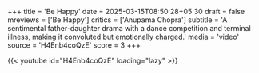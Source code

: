 +++
title = 'Be Happy'
date = 2025-03-15T08:50:28+05:30
draft = false
mreviews = ['Be Happy']
critics = ['Anupama Chopra']
subtitle = 'A sentimental father-daughter drama with a dance competition and terminal illness, making it convoluted but emotionally charged.'
media = 'video'
source = 'H4Enb4coQzE'
score = 3
+++

{{< youtube id="H4Enb4coQzE" loading="lazy" >}}
